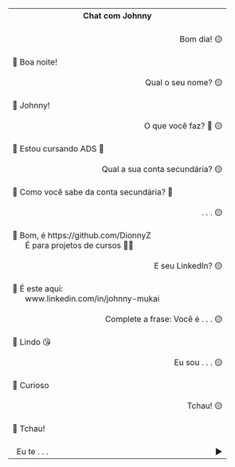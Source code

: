 <table align="center">
  <tr>
    <th>Chat com Johnny</th>
  </tr>
  <tr>
    <td><br>
      <div align="right">Bom dia! 🟡</div><br>
      🔵 Boa noite!<br><br>
      <div align="right">Qual o seu nome? 🟡</div><br>
      🔵 Johnny!<br><br>
      <div align="right">O que você faz? 👀 🟡</div><br>
      🔵 Estou cursando ADS 🍌<br><br>
      <div align="right">Qual a sua conta secundária? 🟡</div><br>
      🔵 Como você sabe da conta secundária? 🙊<br><br>
      <div align="right">. . . 🟡</div><br>
      🔵 Bom, é https://github.com/DionnyZ<br>
      &nbsp;&nbsp;&nbsp;&nbsp;&nbsp;&nbsp;É para projetos de cursos 🐑💨<br><br>
      <div align="right">E seu LinkedIn? 🟡</div><br>
      🔵 É este aqui:<br>
      &nbsp;&nbsp;&nbsp;&nbsp;&nbsp;&nbsp;www.linkedin.com/in/johnny-mukai<br><br>
      <div align="right">Complete a frase: Você é . . . 🟡</div><br>
      🔵 Lindo 😘<br><br>
      <div align="right">Eu sou . . . 🟡</div><br>
      🔵 Curioso<br><br>
      <div align="right">Tchau! 🟡</div><br>
      🔵 Tchau!<br><br>
    </td>
  </tr>
  <tr>
      <td>&nbsp;&nbsp;Eu te . . .
          &nbsp;&nbsp;&nbsp;&nbsp;&nbsp;&nbsp;&nbsp;&nbsp;&nbsp;&nbsp;
          &nbsp;&nbsp;&nbsp;&nbsp;&nbsp;&nbsp;&nbsp;&nbsp;&nbsp;&nbsp;
          &nbsp;&nbsp;&nbsp;&nbsp;&nbsp;&nbsp;&nbsp;&nbsp;&nbsp;&nbsp;
          &nbsp;&nbsp;&nbsp;&nbsp;&nbsp;&nbsp;&nbsp;&nbsp;&nbsp;&nbsp;
          &nbsp;&nbsp;&nbsp;&nbsp;&nbsp;&nbsp;&nbsp;&nbsp;&nbsp;&nbsp;
          &nbsp;&nbsp;&nbsp;&nbsp;&nbsp;&nbsp;&nbsp;&nbsp;&nbsp;&nbsp;
          &nbsp;&nbsp;&nbsp;&nbsp;&nbsp;&nbsp;&nbsp;&nbsp;&nbsp;&nbsp;
          ▶️
      </td>
  </tr>
</table>
